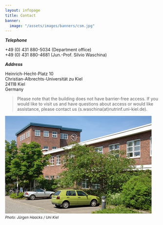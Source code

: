 ```yaml
---
layout: infopage
title: Contact
banner:
  image: "/assets/images/banners/csm.jpg"
---
```



***Telephone***

+49 (0) 431 880-5034 (Department office)<br>
+49 (0) 431 880-4681 (Jun.-Prof. Silvio Waschina)

***Address***

Heinrich-Hecht-Platz 10<br>
Christian-Albrechts-Universität zu Kiel<br>
24118 Kiel<br>
Germany<br>

> Please note that the building does not have barrier-free access. If you would like to visit us and have questions about access or would like assistance, please contact us (s.waschina(at)nutrinf.uni-kiel.de).

![HHP10](assets/images/misc/hhp10.jpg)<br>
*<small>Photo: Jürgen Haacks / Uni Kiel</small>*

